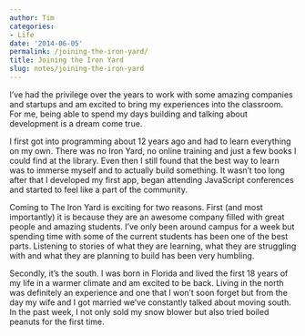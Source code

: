 ```yaml
---
author: Tim
categories:
- Life
date: '2014-06-05'
permalink: /joining-the-iron-yard/
title: Joining the Iron Yard
slug: notes/joining-the-iron-yard
---
```


I’ve had the privilege over the years to work with some amazing companies and startups and am excited to bring my experiences into the classroom. For me, being able to spend my days building and talking about development is a dream come true.

<!--more-->

I first got into programming about 12 years ago and had to learn everything on my own. There was no Iron Yard, no online training and just a few books I could find at the library. Even then I still found that the best way to learn was to immerse myself and to actually build something. It wasn’t too long after that I developed my first app, began attending JavaScript conferences and started to feel like a part of the community.

Coming to The Iron Yard is exciting for two reasons. First (and most importantly) it is because they are an awesome company filled with great people and amazing students. I’ve only been around campus for a week but spending time with some of the current students has been one of the best parts. Listening to stories of what they are learning, what they are struggling with and what they are planning to build has been very humbling.

Secondly, it’s the south. I was born in Florida and lived the first 18 years of my life in a warmer climate and am excited to be back. Living in the north was definitely an experience and one that I won’t soon forget but from the day my wife and I got married we’ve constantly talked about moving south. In the past week, I not only sold my snow blower but also tried boiled peanuts for the first time.
 